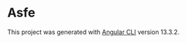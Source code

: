 # Asfe

This project was generated with [Angular CLI](https://github.com/angular/angular-cli) version 13.3.2.

